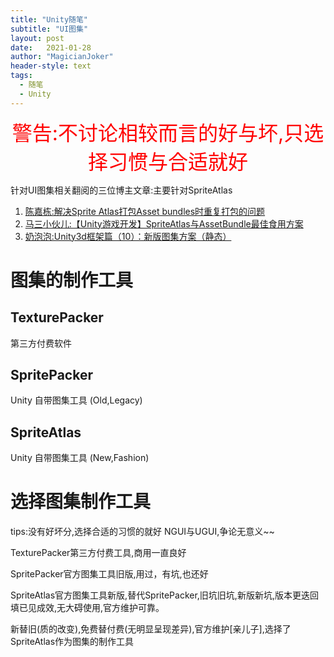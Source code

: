 ```yaml
---
title: "Unity随笔"
subtitle: "UI图集"
layout: post
date:   2021-01-28
author: "MagicianJoker"
header-style: text
tags:
  - 随笔
  - Unity
---
```


<center> <font color=red size = 6>警告:不讨论相较而言的好与坏,只选择习惯与合适就好</font> </center>

针对UI图集相关翻阅的三位博主文章:主要针对SpriteAtlas

1. [陈嘉栋:解决Sprite Atlas打包Asset bundles时重复打包的问题](https://zhuanlan.zhihu.com/p/90277661)
2. [马三小伙儿:【Unity游戏开发】SpriteAtlas与AssetBundle最佳食用方案](https://www.cnblogs.com/msxh/p/14194756.html)
3. [奶泡泡:Unity3d框架篇（10）：新版图集方案（静态）](https://zhuanlan.zhihu.com/p/78679511)

# 图集的制作工具

## TexturePacker

第三方付费软件



## SpritePacker

Unity 自带图集工具 (Old,Legacy)



## SpriteAtlas

Unity 自带图集工具 (New,Fashion)





# 选择图集制作工具

tips:没有好坏分,选择合适的习惯的就好        NGUI与UGUI,争论无意义~~

TexturePacker第三方付费工具,商用一直良好

SpritePacker官方图集工具旧版,用过，有坑,也还好

SpriteAtlas官方图集工具新版,替代SpritePacker,旧坑旧坑,新版新坑,版本更迭回填已见成效,无大碍使用,官方维护可靠。

新替旧(质的改变),免费替付费(无明显呈现差异),官方维护[亲儿子],选择了SpriteAtlas作为图集的制作工具







